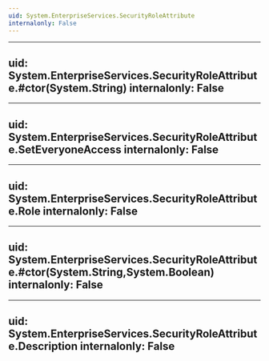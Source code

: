 ```yaml
---
uid: System.EnterpriseServices.SecurityRoleAttribute
internalonly: False
---
```


---
uid: System.EnterpriseServices.SecurityRoleAttribute.#ctor(System.String)
internalonly: False
---

---
uid: System.EnterpriseServices.SecurityRoleAttribute.SetEveryoneAccess
internalonly: False
---

---
uid: System.EnterpriseServices.SecurityRoleAttribute.Role
internalonly: False
---

---
uid: System.EnterpriseServices.SecurityRoleAttribute.#ctor(System.String,System.Boolean)
internalonly: False
---

---
uid: System.EnterpriseServices.SecurityRoleAttribute.Description
internalonly: False
---
